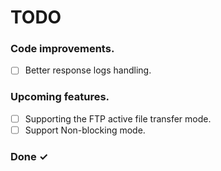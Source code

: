 # TODO

### Code improvements.
- [ ] Better response logs handling.

### Upcoming features.
- [ ] Supporting the FTP active file transfer mode.
- [ ] Support Non-blocking mode.

### Done ✓